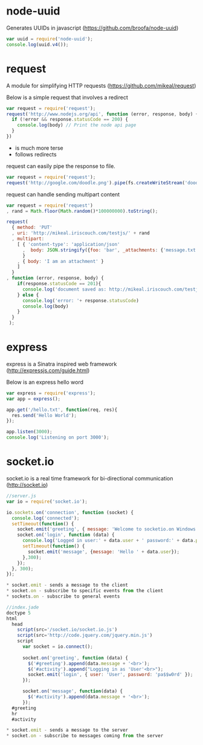 # node-uuid 
Generates UUIDs in javascript (https://github.com/broofa/node-uuid)

```javascript
var uuid = require('node-uuid');
console.log(uuid.v4());
```

# request
A module for simplifying HTTP requests (https://github.com/mikeal/request)

Below is a simple request that involves a redirect
```javascript
var request = require('request');
request('http://www.nodejs.org/api', function (error, response, body) {
  if (!error && response.statusCode == 200) {
    console.log(body) // Print the node api page
  }
})
```

* is much more terse
* follows redirects

request can easily pipe the response to file.

```javascript
var request = require('request');
request('http://google.com/doodle.png').pipe(fs.createWriteStream('doodle.png'))
```

request can handle sending multipart content

```javascript
var request = require('request')
, rand = Math.floor(Math.random()*100000000).toString();

request(
  { method: 'PUT'
  , uri: 'http://mikeal.iriscouch.com/testjs/' + rand
  , multipart: 
    [ { 'content-type': 'application/json'
      ,  body: JSON.stringify({foo: 'bar', _attachments: {'message.txt': {follows: true, length: 18, 'content_type': 'text/plain' }}})
      }
    , { body: 'I am an attachment' }
    ] 
  }
, function (error, response, body) {
    if(response.statusCode == 201){
      console.log('document saved as: http://mikeal.iriscouch.com/testjs/'+ rand)
    } else {
      console.log('error: '+ response.statusCode)
      console.log(body)
    }
  }
 );
```
# express
express is a Sinatra inspired web framework (http://expressjs.com/guide.html)

Below is an express hello word

```javascript
var express = require('express');
var app = express();

app.get('/hello.txt', function(req, res){
  res.send('Hello World');
});

app.listen(3000);
console.log('Listening on port 3000');
```

# socket.io
socket.io is a real time framework for bi-directional communication (http://socket.io)

```javascript
//server.js
var io = require('socket.io');

io.sockets.on('connection', function (socket) {
  console.log('connected');
  setTimeout(function() {
    socket.emit('greeting', { message: 'Welcome to socketio.on Windows Azure' });
    socket.on('login', function (data) { 
      console.log('Logged in user:' + data.user + ' password:' + data.password);
      setTimeout(function() {
        socket.emit('message', {message: 'Hello ' + data.user});
      },300);
    });
  }, 300);
});

* socket.emit - sends a message to the client
* socket.on - subscribe to specific events from the client
* sockets.on - subscribe to general events

//index.jade
doctype 5
html
  head
    script(src='/socket.io/socket.io.js')
    script(src='http://code.jquery.com/jquery.min.js')
    script
      var socket = io.connect();
      
      socket.on('greeting', function (data) {
        $('#greeting').append(data.message + '<br>'); 
        $('#activity').append("Logging in as 'User'<br>");
        socket.emit('login', { user: 'User', password: 'pa$$w0rd' });
      });

      socket.on('message', function(data) {
        $('#activity').append(data.message + '<br>'); 
      });
  #greeting
  hr
  #activity

* socket.emit - sends a message to the server
* socket.on - subscribe to messages coming from the server
```



